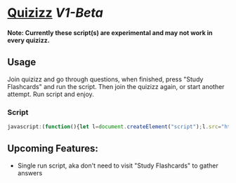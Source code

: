 # [Quizizz](script.js) *V1-Beta*

#### Note: Currently these script(s) are experimental and may not work in every quizizz.

## Usage
Join quizizz and go through questions, when finished, press "Study Flashcards" and run the script. Then join the quizizz again, or start another attempt. Run script and enjoy.

### Script
```javascript
javascript:(function(){let l=document.createElement("script");l.src="https://undercovergoose.github.io/quizlet/quizizz/script.js";document.body.appendChild(l);}());void 0
```

## Upcoming Features:
- Single run script, aka don't need to visit "Study Flashcards" to gather answers
